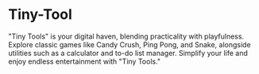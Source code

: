 # Tiny-Tool
"Tiny Tools" is your digital haven, blending practicality with playfulness. Explore classic games like Candy Crush, Ping Pong, and Snake, alongside utilities such as a calculator and to-do list manager. Simplify your life and enjoy endless entertainment with "Tiny Tools."
